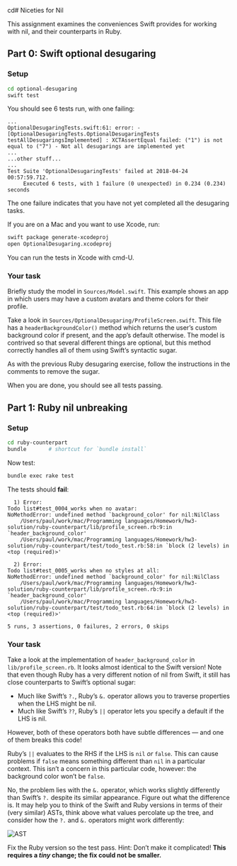 cd# Niceties for Nil

This assignment examines the conveniences Swift provides for working with nil, and their counterparts in Ruby.

## Part 0: Swift optional desugaring

### Setup

```bash
cd optional-desugaring
swift test
```

You should see 6 tests run, with one failing:

```
...
OptionalDesugaringTests.swift:61: error: -[OptionalDesugaringTests.OptionalDesugaringTests testAllDesugaringsImplemented] : XCTAssertEqual failed: ("1") is not equal to ("7") - Not all desugarings are implemented yet
...
...other stuff...
...
Test Suite 'OptionalDesugaringTests' failed at 2018-04-24 00:57:59.712.
     Executed 6 tests, with 1 failure (0 unexpected) in 0.234 (0.234) seconds
```

The one failure indicates that you have not yet completed all the desugaring tasks.

If you are on a Mac and you want to use Xcode, run:

```bash
swift package generate-xcodeproj
open OptionalDesugaring.xcodeproj
```

You can run the tests in Xcode with cmd-U.

### Your task

Briefly study the model in `Sources/Model.swift`. This example shows an app in which users may have a custom avatars and theme colors for their profile.

Take a look in `Sources/OptionalDesugaring/ProfileScreen.swift`. This file has a `headerBackgroundColor()` method which returns the user’s custom background color if present, and the app’s default otherwise. The model is contrived so that several different things are optional, but this method correctly handles all of them using Swift’s syntactic sugar.

As with the previous Ruby desugaring exercise, follow the instructions in the comments to remove the sugar.

When you are done, you should see all tests passing.

## Part 1: Ruby nil unbreaking

### Setup

```bash
cd ruby-counterpart
bundle       # shortcut for `bundle install`
```

Now test:

```bash
bundle exec rake test
```

The tests should **fail**:

```
  1) Error:
Todo list#test_0004_works when no avatar:
NoMethodError: undefined method `background_color' for nil:NilClass
    /Users/paul/work/mac/Programming languages/Homework/hw3-solution/ruby-counterpart/lib/profile_screen.rb:9:in `header_background_color'
    /Users/paul/work/mac/Programming languages/Homework/hw3-solution/ruby-counterpart/test/todo_test.rb:58:in `block (2 levels) in <top (required)>'

  2) Error:
Todo list#test_0005_works when no styles at all:
NoMethodError: undefined method `background_color' for nil:NilClass
    /Users/paul/work/mac/Programming languages/Homework/hw3-solution/ruby-counterpart/lib/profile_screen.rb:9:in `header_background_color'
    /Users/paul/work/mac/Programming languages/Homework/hw3-solution/ruby-counterpart/test/todo_test.rb:64:in `block (2 levels) in <top (required)>'

5 runs, 3 assertions, 0 failures, 2 errors, 0 skips
```

### Your task

Take a look at the implementation of `header_background_color` in `lib/profile_screen.rb`. It looks almost identical to the Swift version! Note that even though Ruby has a very different notion of nil from Swift, it still has close counterparts to Swift’s optional sugar:

- Much like Swift’s `?.`, Ruby’s `&.` operator allows you to traverse properties when the LHS might be nil.
- Much like Swift’s `??`, Ruby’s `||` operator lets you specify a default if the LHS is nil.

However, both of these operators both have subtle differences — and one of them breaks this code!

Ruby’s `||` evaluates to the RHS if the LHS is `nil` _or_ `false`. This can cause problems if `false` means something different than `nil` in a particular context. This isn’t a concern in this particular code, however: the background color won’t be `false`.

No, the problem lies with the `&.` operator, which works slightly differently than Swift’s `?.` despite its similar appearance. Figure out what the difference is. It may help you to think of the Swift and Ruby versions in terms of their (very similar) ASTs, think above what values percolate up the tree, and consider how the `?.` and `&.` operators might work differently:

![AST](ast.svg)

Fix the Ruby version so the test pass. Hint: Don’t make it complicated! **This requires a _tiny_ change; the fix could not be smaller.**

